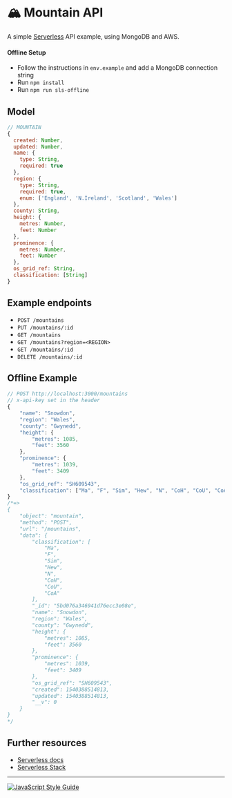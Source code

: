 # 🏔 Mountain API

A simple [Serverless](https://serverless.com/) API example, using MongoDB and AWS.

#### Offline Setup
- Follow the instructions in `env.example` and add a MongoDB connection string
- Run `npm install`
- Run `npm run sls-offline`

## Model
```js
// MOUNTAIN
{
  created: Number,
  updated: Number,
  name: {
    type: String,
    required: true
  },
  region: {
    type: String,
    required: true,
    enum: ['England', 'N.Ireland', 'Scotland', 'Wales']
  },
  county: String,
  height: {
    metres: Number,
    feet: Number
  },
  prominence: {
    metres: Number,
    feet: Number
  },
  os_grid_ref: String,
  classification: [String]
}
```

## Example endpoints
- `POST /mountains`
- `PUT /mountains/:id`
- `GET /mountains`
- `GET /mountains?region=<REGION>`
- `GET /mountains/:id`
- `DELETE /mountains/:id`

## Offline Example
```js
// POST http://localhost:3000/mountains
// x-api-key set in the header
{
	"name": "Snowdon",
	"region": "Wales",
	"county": "Gwynedd",
	"height": {
		"metres": 1085,
		"feet": 3560
	},
	"prominence": {
		"metres": 1039,
		"feet": 3409
	},
	"os_grid_ref": "SH609543",
	"classification": ["Ma", "F", "Sim", "Hew", "N", "CoH", "CoU", "CoA"]
}
/*=>
{
	"object": "mountain",
	"method": "POST",
	"url": "/mountains",
	"data": {
		"classification": [
			"Ma",
			"F",
			"Sim",
			"Hew",
			"N",
			"CoH",
			"CoU",
			"CoA"
		],
		"_id": "5bd076a346941d76ecc3e08e",
		"name": "Snowdon",
		"region": "Wales",
		"county": "Gwynedd",
		"height": {
			"metres": 1085,
			"feet": 3560
		},
		"prominence": {
			"metres": 1039,
			"feet": 3409
		},
		"os_grid_ref": "SH609543",
		"created": 1540388514813,
		"updated": 1540388514813,
		"__v": 0
	}
}
*/
```

## Further resources
- [Serverless docs](https://serverless.com/framework/docs/)
- [Serverless Stack](https://serverless-stack.com)

---

[![JavaScript Style Guide](https://cdn.rawgit.com/standard/standard/master/badge.svg)](https://github.com/standard/standard)
